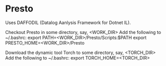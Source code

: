 # Presto 

Uses DAFFODIL (Datalog Aanlysis Framework for Dotnet IL).

Checkout Presto in some directory, say, <WORK_DIR>
Add the following to ~/.bashrc:
export PATH=<WORK_DIR>/Presto/Scripts:$PATH
export PRESTO_HOME=<WORK_DIR>/Presto

Download the dynamic tool Torch to some directory, say, <TORCH_DIR>
Add the following to ~/.bashrc:
export TORCH_HOME=<TORCH_DIR>
